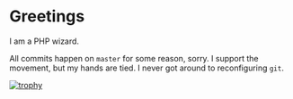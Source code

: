 # Greetings

I am a PHP wizard. 

All commits happen on `master` for some reason, sorry. I support the movement, but my hands are tied. I never got around to reconfiguring `git`.

[![trophy](https://github-profile-trophy.vercel.app/?username=ryo-ma)](https://github.com/ryo-ma/github-profile-trophy)
